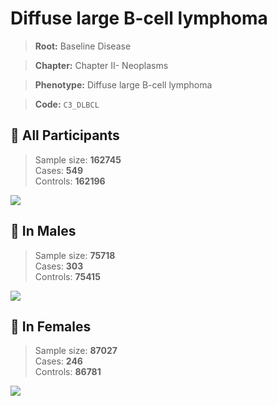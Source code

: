 # Diffuse large B-cell lymphoma

> **Root:** Baseline Disease  

> **Chapter:** Chapter II- Neoplasms  

> **Phenotype:** Diffuse large B-cell lymphoma  

> **Code:** `C3_DLBCL`

## 🧪 All Participants  
> Sample size: **162745**  
> Cases: **549**  
> Controls: **162196**
<img src="/Disease/Figures/ALL/Incidence/C3_DLBCL.png"/>
<CsvTable src="/Disease_Data/ALL/Incidence/COX_C3_DLBCL.csv" label="🔍 View full results" />

## 👨 In Males  
> Sample size: **75718**  
> Cases: **303**  
> Controls: **75415**
<img src="/Disease/Figures/Male/Incidence/C3_DLBCL.png"/>
<CsvTable src="/Disease_Data/Male/Incidence/COX_C3_DLBCL.csv" label="🔍 View full results" />

## 👩 In Females  
> Sample size: **87027**  
> Cases: **246**  
> Controls: **86781**
<img src="/Disease/Figures/Female/Incidence/C3_DLBCL.png"/>
<CsvTable src="/Disease_Data/Female/Incidence/COX_C3_DLBCL.csv" label="🔍 View full results" />
